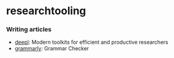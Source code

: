# researchtooling

### Writing articles

- [deepl](https://www.deepl.com/translator): Modern toolkits for efficient and productive researchers
- [grammarly](https://www.grammarly.com/): Grammar Checker


